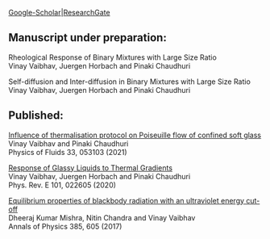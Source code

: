[Google-Scholar](https://scholar.google.com/citations?user=AicxZvsAAAAJ&hl=hi&oi=ao)|[ResearchGate](https://www.researchgate.net/profile/Vinay_Vaibhav)  

## Manuscript under preparation:

Rheological Response of Binary Mixtures with Large Size Ratio  
Vinay Vaibhav, Juergen Horbach and Pinaki Chaudhuri

Self-diffusion and Inter-diffusion in Binary Mixtures with Large Size Ratio  
Vinay Vaibhav, Juergen Horbach and Pinaki Chaudhuri


## Published: 

[Influence of thermalisation protocol on Poiseuille flow of confined soft glass](https://aip.scitation.org/doi/pdf/10.1063/5.0045302)  
Vinay Vaibhav and Pinaki Chaudhuri  
Physics of Fluids 33, 053103 (2021)

[Response of Glassy Liquids to Thermal Gradients](https://journals.aps.org/pre/abstract/10.1103/PhysRevE.101.022605)  
Vinay Vaibhav, Juergen Horbach and Pinaki Chaudhuri  
Phys. Rev. E 101, 022605 (2020)

[Equilibrium properties of blackbody radiation with an ultraviolet energy cut-off](https://doi.org/10.1016/j.aop.2017.08.004)  
Dheeraj Kumar Mishra, Nitin Chandra and Vinay Vaibhav  
Annals of Physics 385, 605 (2017)
